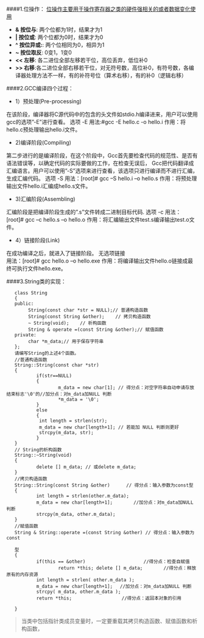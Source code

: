 ####1.位操作：
[位操作主要用于操作寄存器之类的硬件强相关的或者数据变化使用](http://blog.csdn.net/morewindows/article/details/7354571)
>
* __& 按位与__: 两个位都为1时，结果才为1
* __| 按位或__: 两个位都为0时，结果才为0
* __^ 按位异或:__: 两个位相同为0，相异为1
* __~ 按位取反__: 0变1，1变0
* __<< 左移__: 各二进位全部左移若干位，高位丢弃，低位补0
* __>> 右移__:各二进位全部右移若干位，对无符号数，高位补0，有符号数，各编译器处理方法不一样，有的补符号位（算术右移），有的补0（逻辑右移）

####2.GCC编译四个过程：
* 1）预处理(Pre-processing)
 
>
  在该阶段，编译器将C源代码中的包含的头文件如stdio.h编译进来，用户可以使用gcc的选项”-E”进行查看。
  选项 -E
  用法:#gcc -E hello.c -o hello.i
  作用：将hello.c预处理输出hello.i文件。

* 2)编译阶段(Compiling)

>
  第二步进行的是编译阶段，在这个阶段中，Gcc首先要检查代码的规范性、是否有语法错误等，以确定代码的实际要做的工作，在检查无误后，
  Gcc把代码翻译成汇编语言。用户可以使用”-S”选项来进行查看，该选项只进行编译而不进行汇编，生成汇编代码。
  选项 -S
  用法：[root]# gcc –S hello.i –o hello.s
  作用：将预处理输出文件hello.i汇编成hello.s文件。

* 3)汇编阶段(Assembling)
 
>
  汇编阶段是把编译阶段生成的”.s”文件转成二进制目标代码. 
  选项 -c
  用法：[root]# gcc –c hello.s –o hello.o
  作用：将汇编输出文件test.s编译输出test.o文件。 

* 4）链接阶段(Link)
 
>
  在成功编译之后，就进入了链接阶段。
  无选项链接  
  用法：[root]# gcc hello.o –o hello.exe
  作用：将编译输出文件hello.o链接成最终可执行文件hello.exe。

####3.String类的实现：

       class String
       {
       public:
            String(const char *str = NULL);// 普通构造函数
            String(const String &other);    // 拷贝构造函数
            ~ String(void);    // 析构函数
            String & operate =(const String &other);// 赋值函数
       private:
            char *m_data;// 用于保存字符串
       }; 
       请编写String的上述4个函数。
       //普通构造函数
       String::String(const char *str)
       {
               if(str==NULL)
               {
                       m_data = new char[1]; // 得分点：对空字符串自动申请存放结束标志'\0'的//加分点：对m_data加NULL 判断
                       *m_data = '\0';
               }    
               else
               {
                int length = strlen(str);
                m_data = new char[length+1]; // 若能加 NULL 判断则更好
                strcpy(m_data, str);
               }
       } 
       // String的析构函数
       String::~String(void)
       {
               delete [] m_data; // 或delete m_data;
       }
       //拷贝构造函数
       String::String(const String &other) 　　　// 得分点：输入参数为const型
       {     
               int length = strlen(other.m_data);
               m_data = new char[length+1]; 　　　　//加分点：对m_data加NULL 判断
               strcpy(m_data, other.m_data);    
       } 
       //赋值函数
       String & String::operate =(const String &other) // 得分点：输入参数为const
       
       型
       {     
               if(this == &other)                  　　//得分点：检查自赋值
                       return *this; delete [] m_data; 　　　　//得分点：释放原有的内存资源
               int length = strlen( other.m_data );      
               m_data = new char[length+1]; 　//加分点：对m_data加NULL 判断
               strcpy( m_data, other.m_data );   
               return *this;     　　　　　　　　//得分点：返回本对象的引用  
       
       }
       
 >当类中包括指针类成员变量时，一定要重载其拷贝构造函数、赋值函数和析构函数，

